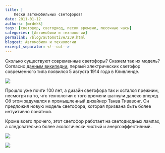 ```yaml
---
title: |
    Пески автомобильных светофоров!
date: 2011-01-12
authors: [mrdekk]
tags: [светофор, светодиод, пески времени, песочные часы]
categories: [Автомобили и технологии]
permalink: /blog/automotive/239.html
blogcat: Автомобили и технологии
excerpt_separator: <!--cut-->
---
```


Сколько существуют современные светофоры? Скажем так их модель? Согласно [данным википедии](http://ru.wikipedia.org/wiki/%D0%A1%D0%B2%D0%B5%D1%82%D0%BE%D1%84%D0%BE%D1%80), первый электрических светофор современного типа появился 5 августа 1914 года в Кливленде. 


![](http://itw66.ru/uploads/images/00/00/01/2011/01/12/0fc668.jpg)



Прошло уже почти 100 лет, а дизайн светофора так и остался прежним, несмотря на то, что технологии с того времени шагнули далеко вперед. Об этом задумался и промышленный дизайнер Танва Тивавонг. Он предложил новую модель светофора, которая призвана быть более интуитивно понятной.

Кроме всего прочего, этот светофор работает на светодиодных лампах, а следовательно более экологически чистый и энергоэффективный.


![](http://itw66.ru/uploads/images/00/00/01/2011/01/12/6057dd.png)


![](http://itw66.ru/uploads/images/00/00/01/2011/01/12/6cb58a.png)

